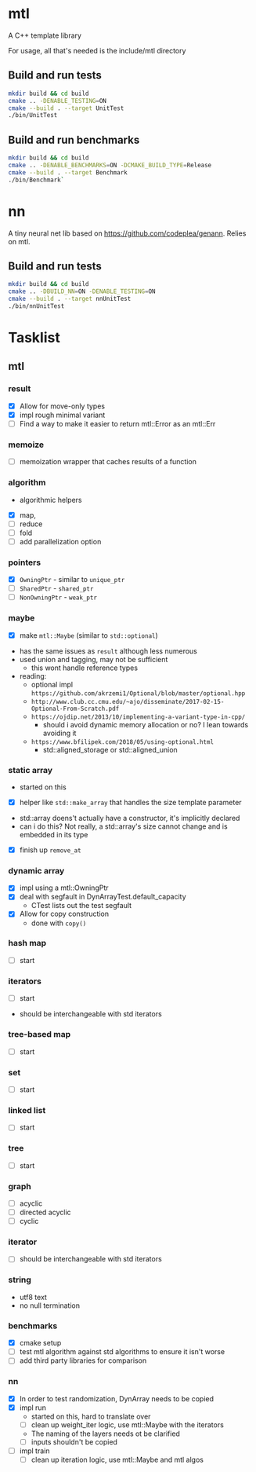 # mtl
A C++ template library

For usage, all that's needed is the include/mtl directory

## Build and run tests
```bash
mkdir build && cd build
cmake .. -DENABLE_TESTING=ON
cmake --build . --target UnitTest
./bin/UnitTest
```

## Build and run benchmarks
```bash
mkdir build && cd build
cmake .. -DENABLE_BENCHMARKS=ON -DCMAKE_BUILD_TYPE=Release
cmake --build . --target Benchmark
./bin/Benchmark`
```

# nn
A tiny neural net lib based on https://github.com/codeplea/genann. Relies on mtl.

## Build and run tests
```bash
mkdir build && cd build
cmake .. -DBUILD_NN=ON -DENABLE_TESTING=ON
cmake --build . --target nnUnitTest
./bin/nnUnitTest
```


# Tasklist

## mtl
### result
- [x] Allow for move-only types
- [x] impl rough minimal variant
- [ ] Find a way to make it easier to return mtl::Error as an mtl::Err

### memoize
- [ ] memoization wrapper that caches results of a function

### algorithm
- algorithmic helpers
- [x] map,
- [ ] reduce
- [ ] fold
- [ ] add parallelization option

### pointers
- [x] `OwningPtr` - similar to `unique_ptr`
- [ ] `SharedPtr` - `shared_ptr`
- [ ] `NonOwningPtr` - `weak_ptr`

### maybe
- [x] make `mtl::Maybe` (similar to `std::optional`) 
- has the same issues as `result` although less numerous
- used union and tagging, may not be sufficient
    - this wont handle reference types
- reading:
    - optional impl `https://github.com/akrzemi1/Optional/blob/master/optional.hpp`
    - `http://www.club.cc.cmu.edu/~ajo/disseminate/2017-02-15-Optional-From-Scratch.pdf`
    - `https://ojdip.net/2013/10/implementing-a-variant-type-in-cpp/`
        - should i avoid dynamic memory allocation or no? I lean towards avoiding it
    - `https://www.bfilipek.com/2018/05/using-optional.html`
        - std::aligned_storage or std::aligned_union

### static array
- started on this
- [x] helper like `std::make_array` that handles the size template parameter
- std::array doens't actually have a constructor, it's implicitly declared
- can i do this? Not really, a std::array's size cannot change and is embedded in its type
- [x] finish up `remove_at`

### dynamic array
- [x] impl using a mtl::OwningPtr
- [x] deal with segfault in DynArrayTest.default_capacity
    - CTest lists out the test segfault
- [x] Allow for copy construction
    - done with `copy()`

### hash map
- [ ] start

### iterators
- [ ] start
- should be interchangeable with std iterators

### tree-based map
- [ ] start

### set
- [ ] start

### linked list
- [ ] start

### tree
- [ ] start

### graph
- [ ] acyclic
- [ ] directed acyclic
- [ ] cyclic

### iterator
- [ ] should be interchangeable with std iterators

### string
- utf8 text
- no null termination

### benchmarks
- [x] cmake setup
- [ ] test mtl algorithm against std algorithms to ensure it isn't worse
- [ ] add third party libraries for comparison

### nn
- [x] In order to test randomization, DynArray needs to be copied
- [x] impl run
    - started on this, hard to translate over
    - [ ] clean up weight_iter logic, use mtl::Maybe with the iterators
    - The naming of the layers needs ot be clarified
    - [ ] inputs shouldn't be copied
- [ ] impl train
    - [ ] clean up iteration logic, use mtl::Maybe and mtl algos
